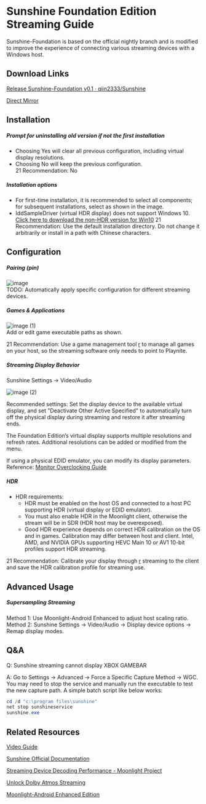 # Sunshine Foundation Edition Streaming Guide
Sunshine-Foundation is based on the official nightly branch and is modified to improve the experience of connecting various streaming devices with a Windows host.


## Download Links

[Release Sunshine-Foundation v0.1 · qiin2333/Sunshine](https://github.com/qiin2333/Sunshine/releases/foundation)  

[Direct Mirror](https://mirror.ghproxy.com/https://github.com/qiin2333/Sunshine/releases/download/foundation/sunshine-windows-installer.exe)


## Installation
##### Prompt for uninstalling old version if not the first installation
- Choosing Yes will clear all previous configuration, including virtual display resolutions.
- Choosing No will keep the previous configuration.  
21 Recommendation: No
##### Installation options
- For first-time installation, it is recommended to select all components; for subsequent installations, select as shown in the image.
- IddSampleDriver (virtual HDR display) does not support Windows 10. [Click here to download the non-HDR version for Win10](https://github.com/itsmikethetech/Virtual-Display-Driver/releases/tag/23.10.20.2)
21 Recommendation: Use the default installation directory. Do not change it arbitrarily or install in a path with Chinese characters.


## Configuration
##### Pairing (pin)
![image](https://github.com/qiin2333/sunshine-control-panel/assets/2795904/073421a9-f2da-4656-8f4d-6eb3e766c887)  
TODO: Automatically apply specific configuration for different streaming devices.


##### Games & Applications
![image (1)](https://github.com/qiin2333/sunshine-control-panel/assets/2795904/d1caf52a-4f26-4aac-b2b9-c6857ddc5f13)  
Add or edit game executable paths as shown.

21 Recommendation: Use a game management tool [r](g) to manage all games on your host, so the streaming software only needs to point to Playnite.


##### Streaming Display Behavior
Sunshine Settings → Video/Audio

![image (2)](https://github.com/qiin2333/sunshine-control-panel/assets/2795904/a580b32c-2980-426d-bdcd-0c8a5d4563ad)  

Recommended settings: Set the display device to the available virtual display, and set "Deactivate Other Active Specified" to automatically turn off the physical display during streaming and restore it after streaming ends.

The Foundation Edition’s virtual display supports multiple resolutions and refresh rates. Additional resolutions can be added or modified from the menu.

If using a physical EDID emulator, you can modify its display parameters. Reference: [Monitor Overclocking Guide](https://meowbot.page/2021/09/02/monitor-overclocking/)


##### HDR
- HDR requirements:
    - HDR must be enabled on the host OS and connected to a host PC supporting HDR (virtual display or EDID emulator).
    - You must also enable HDR in the Moonlight client, otherwise the stream will be in SDR (HDR host may be overexposed).
    - Good HDR experience depends on correct HDR calibration on the OS and in games. Calibration may differ between host and client.
Intel, AMD, and NVIDIA GPUs supporting HEVC Main 10 or AV1 10-bit profiles support HDR streaming.

21 Recommendation: Calibrate your display through [r](g) streaming to the client and save the HDR calibration profile for streaming use.


## Advanced Usage
##### Supersampling Streaming
Method 1: Use Moonlight-Android Enhanced to adjust host scaling ratio.  
Method 2: Sunshine Settings → Video/Audio → Display device options → Remap display modes.


## Q&A
Q: Sunshine streaming cannot display XBOX GAMEBAR

A: Go to Settings → Advanced → Force a Specific Capture Method → WGC. You may need to stop the service and manually run the executable to test the new capture path. A simple batch script like below works:

```powershell
cd /d "c:\program files\sunshine"
net stop sunshineservice
sunshine.exe
````

## Related Resources

[Video Guide](https://www.bilibili.com/video/BV1xu4y1M7yq/)

[Sunshine Official Documentation](https://docs.lizardbyte.dev/projects/sunshine/en/latest/index.html)

[Streaming Device Decoding Performance - Moonlight Project](https://docs.qq.com/sheet/DSGxMdUl0UVZCeFRQ?tab=BB08J2)

[Unlock Dolby Atmos Streaming](https://docs.qq.com/pdf/DSEFKbExvRXRzVktF)

[Moonlight-Android Enhanced Edition](https://github.com/qiin2333/moonlight-android/releases/shortcut)
